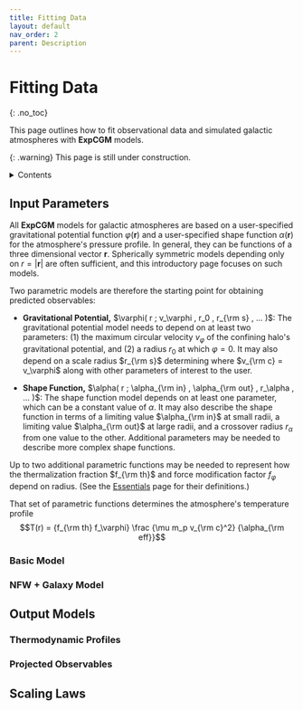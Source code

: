```yaml
---
title: Fitting Data
layout: default
nav_order: 2
parent: Description
---
```


<head>
  <title>MathJax tests</title>

  <script src="https://polyfill.io/v3/polyfill.min.js?features=es6"></script>

  <script>
    MathJax = {
     tex: {
      inlineMath: [['$', '$']],
      displayMath: [ ['$$','$$'], ["\\(","\\)"] ],
      processEscapes: true
      }
     };
  </script>

 <script id="MathJax-script" async
     src="https://cdn.jsdelivr.net/npm/mathjax@3/es5/tex-chtml.js">
  </script>
</head>

# Fitting Data
{: .no_toc}

This page outlines how to fit observational data and simulated galactic atmospheres with **ExpCGM** models.

{: .warning}
This page is still under construction.

<details closed markdown="block">
  <summary>
    Contents
  </summary>
   {: .text-delta}
- TOC
{:toc}  
</details>

## Input Parameters

All **ExpCGM** models for galactic atmospheres are based on a user-specified gravitational potential function $\varphi(\mathbf{r})$ and a user-specified shape function $\alpha(\mathbf{r})$ for the atmosphere's pressure profile. In general, they can be functions of a three dimensional vector $\mathbf{r}$. Spherically symmetric models depending only on $r = |\mathbf{r}|$ are often sufficient, and this introductory page focuses on such models.

Two parametric models are therefore the starting point for obtaining predicted observables: 

* **Gravitational Potential,** $\varphi( r ; v_\varphi , r_0 , r_{\rm s} , ... )$: The gravitational potential model needs to depend on at least two parameters: (1) the maximum circular velocity $v_\varphi$ of the confining halo's gravitational potential, and (2) a radius $r_0$ at which $\varphi = 0$. It may also depend on a scale radius $r_{\rm s}$ determining where $v_{\rm c} = v_\varphi$ along with other parameters of interest to the user.

* **Shape Function,** $\alpha( r ; \alpha_{\rm in} , \alpha_{\rm out} , r_\alpha , ... )$: The shape function model depends on at least one parameter, which can be a constant value of $\alpha$. It may also describe the shape function in terms of a limiting value $\alpha_{\rm in}$ at small radii, a limiting value $\alpha_{\rm out}$ at large radii, and a crossover radius $r_\alpha$ from one value to the other. Additional parameters may be needed to describe more complex shape functions.

Up to two additional parametric functions may be needed to represent how the thermalization fraction $f_{\rm th}$ and force modification factor $f_\varphi$ depend on radius. (See the [Essentials](Essentials) page for their definitions.)

That set of parametric functions determines the atmosphere's temperature profile
    $$T(r) = {f_{\rm th} f_\varphi} \frac {\mu m_p v_{\rm c}^2} {\alpha_{\rm eff}}$$  


### Basic Model



### NFW + Galaxy Model

## Output Models

### Thermodynamic Profiles

### Projected Observables

## Scaling Laws


